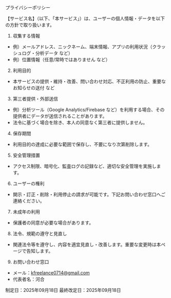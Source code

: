 プライバシーポリシー

【サービス名】（以下、「本サービス」）は、ユーザーの個人情報・データを以下の方針で取り扱います。

1. 収集する情報
- 例）メールアドレス、ニックネーム、端末情報、アプリの利用状況（クラッシュログ・分析データ など）
- 例）位置情報（任意/常時ではありません など）

2. 利用目的
- 本サービスの提供・維持・改善、問い合わせ対応、不正利用の防止、重要なお知らせの送付 など

3. 第三者提供・外部送信
- 例）分析ツール（Google Analytics/Firebase など）を利用する場合、その提供者にデータが送信されることがあります。
- 法令に基づく場合を除き、本人の同意なく第三者に提供しません。

4. 保存期間
- 利用目的の達成に必要な範囲で保存し、不要になり次第削除します。

5. 安全管理措置
- アクセス制限、暗号化、監査ログの記録など、適切な安全管理を実施します。

6. ユーザーの権利
- 開示・訂正・削除・利用停止の請求が可能です。下記お問い合わせ窓口へご連絡ください。

7. 未成年の利用
- 保護者の同意が必要な場合があります。

8. 法令、規範の遵守と見直し
- 関連法令等を遵守し、内容を適宜見直し・改善します。重要な変更時は本ページで告知します。

9. お問い合わせ窓口
- メール：kfreelance0714@gmail.com
- 代表者名：河合

制定日：2025年09月18日
最終改定日：2025年09月18日
